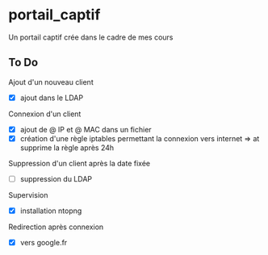 # portail_captif
Un portail captif crée dans le cadre de mes cours

## To Do
Ajout d'un nouveau client

- [x]	ajout dans le LDAP

Connexion d'un client

- [x]	ajout de @ IP et @ MAC dans un fichier
- [x] création d'une règle iptables permettant la connexion vers internet => at supprime la règle après 24h

Suppression d'un client après la date fixée

- [ ] suppression du LDAP

Supervision

- [x] installation ntopng

Redirection après connexion

- [x]	vers google.fr


